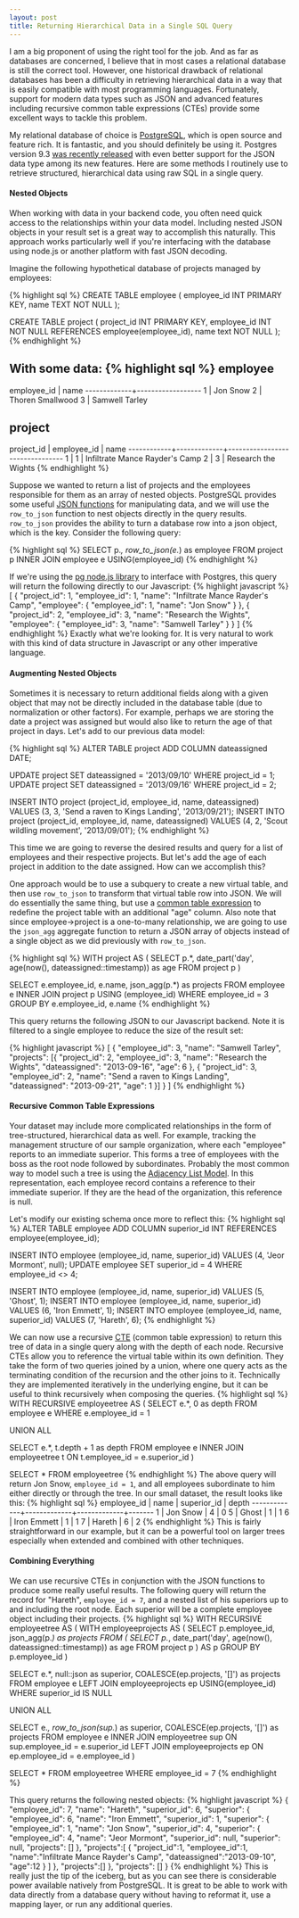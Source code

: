 ```yaml
---
layout: post
title: Returning Hierarchical Data in a Single SQL Query
---
```

I am a big proponent of using the right tool for the job. And as far as databases are concerned, I believe that in most cases a relational database is still the correct tool. However, one historical drawback of relational databases has been a difficulty in retrieving hierarchical data in a way that is easily compatible with most programming languages. Fortunately, support for modern data types such as JSON and advanced features including recursive common table expressions (CTEs) provide some excellent ways to tackle this problem.

My relational database of choice is [PostgreSQL](http://postgresql.org), which is open source and feature rich. It is fantastic, and you should definitely be using it. Postgres version 9.3 [was recently released](http://www.postgresql.org/about/news/1481/) with even better support for the JSON data type among its new features. Here are some methods I routinely use to retrieve structured, hierarchical data using raw SQL in a single query.

#### Nested Objects
When working with data in your backend code, you often need quick access to the relationships within your data model. Including nested JSON objects in your result set is a great way to accomplish this naturally. This approach works particularly well if you're interfacing with the database using node.js or another platform with fast JSON decoding.

Imagine the following hypothetical database of projects managed by employees:

{% highlight sql %}
CREATE TABLE employee (
  employee_id INT PRIMARY KEY,
  name TEXT NOT NULL
);

CREATE TABLE project (
  project_id INT PRIMARY KEY,
  employee_id INT NOT NULL REFERENCES employee(employee_id),
  name text NOT NULL
);
{% endhighlight %}

With some data:
{% highlight sql %}
 employee
--------------------------------
 employee_id |       name
-------------+------------------
           1 | Jon Snow
           2 | Thoren Smallwood
           3 | Samwell Tarley

 project
-----------------------------------------------------------
 project_id | employee_id |              name
------------+-------------+--------------------------------
          1 |           1 | Infiltrate Mance Rayder's Camp
          2 |           3 | Research the Wights
{% endhighlight %}

Suppose we wanted to return a list of projects and the employees responsible for them as an array of nested objects. PostgreSQL provides some useful [JSON functions](http://www.postgresql.org/docs/9.3/static/functions-json.html) for manipulating data, and we will use the `row_to_json` function to nest objects directly in the query results. `row_to_json` provides the ability to turn a database row into a json object, which is the key. Consider the following query:

{% highlight sql %}
SELECT
  p.*,
  row_to_json(e.*) as employee
FROM project p
INNER JOIN employee e USING(employee_id)
{% endhighlight %}

If we're using the [pg node.js library](https://github.com/brianc/node-postgres) to interface with Postgres, this query will return the following directly to our Javascript:
{% highlight javascript %}
[
  {
    "project_id": 1,
    "employee_id": 1,
    "name": "Infiltrate Mance Rayder's Camp",
    "employee": {
      "employee_id": 1,
      "name": "Jon Snow"
    }
  },
  {
    "project_id": 2,
    "employee_id": 3,
    "name": "Research the Wights",
    "employee": {
      "employee_id": 3,
      "name": "Samwell Tarley"
    }
  }
]
{% endhighlight %}
Exactly what we're looking for. It is very natural to work with this kind of data structure in Javascript or any other imperative language.

#### Augmenting Nested Objects
Sometimes it is necessary to return additional fields along with a given object that may not be directly included in the database table (due to normalization or other factors). For example, perhaps we are storing the date a project was assigned but would also like to return the age of that project in days. Let's add to our previous data model:

{% highlight sql %}
ALTER TABLE project ADD COLUMN dateassigned DATE;

UPDATE project SET dateassigned = '2013/09/10' WHERE project_id = 1;
UPDATE project SET dateassigned = '2013/09/16' WHERE project_id = 2;

INSERT INTO project (project_id, employee_id, name, dateassigned)
VALUES (3, 3, 'Send a raven to Kings Landing', '2013/09/21');
INSERT INTO project (project_id, employee_id, name, dateassigned)
VALUES (4, 2, 'Scout wildling movement', '2013/09/01');
{% endhighlight %}

This time we are going to reverse the desired results and query for a list of employees and their respective projects. But let's add the age of each project in addition to the date assigned. How can we accomplish this?

One approach would be to use a subquery to create a new virtual table, and then use `row_to_json` to transform that virtual table row into JSON. We will do essentially the same thing, but use a [common table expression](http://www.postgresql.org/docs/9.3/static/queries-with.html) to redefine the project table with an additional "age" column. Also note that since employee->project is a one-to-many relationship, we are going to use the `json_agg` aggregate function to return a JSON array of objects instead of a single object as we did previously with `row_to_json`.

{% highlight sql %}
WITH project AS (
  SELECT
    p.*,
    date_part('day', age(now(), dateassigned::timestamp)) as age
  FROM project p
)

SELECT
  e.employee_id,
  e.name,
  json_agg(p.*) as projects
FROM employee e
INNER JOIN project p USING (employee_id)
WHERE employee_id = 3
GROUP BY e.employee_id, e.name
{% endhighlight %}

This query returns the following JSON to our Javascript backend. Note it is filtered to a single employee to reduce the size of the result set:

{% highlight javascript %}
[
  {
    "employee_id": 3,
    "name": "Samwell Tarley",
    "projects": [{
      "project_id": 2,
      "employee_id": 3,
      "name": "Research the Wights",
      "dateassigned": "2013-09-16",
      "age": 6
    },
    {
      "project_id": 3,
      "employee_id": 2,
      "name": "Send a raven to Kings Landing",
      "dateassigned": "2013-09-21",
      "age": 1
    }]
  }
]
{% endhighlight %}

#### Recursive Common Table Expressions
Your dataset may include more complicated relationships in the form of tree-structured, hierarchical data as well. For example, tracking the management structure of our sample organization, where each "employee" reports to an immediate superior. This forms a tree of employees with the boss as the root node followed by subordinates. Probably the most common way to model such a tree is using the [Adjacency List Model](http://en.wikipedia.org/wiki/Adjacency_list). In this representation, each employee record contains a reference to their immediate superior. If they are the head of the organization, this reference is null.

Let's modify our existing schema once more to reflect this:
{% highlight sql %}
ALTER TABLE employee ADD COLUMN superior_id INT REFERENCES employee(employee_id);

INSERT INTO employee (employee_id, name, superior_id)
VALUES (4, 'Jeor Mormont', null);
UPDATE employee SET superior_id = 4 WHERE employee_id <> 4;

INSERT INTO employee (employee_id, name, superior_id)
VALUES (5, 'Ghost', 1);
INSERT INTO employee (employee_id, name, superior_id)
VALUES (6, 'Iron Emmett', 1);
INSERT INTO employee (employee_id, name, superior_id)
VALUES (7, 'Hareth', 6);
{% endhighlight %}

We can now use a recursive [CTE](http://www.postgresql.org/docs/8.4/static/queries-with.html) (common table expression) to return this tree of data in a single query along with the depth of each node. Recursive CTEs allow you to reference the virtual table within its own definition. They take the form of two queries joined by a union, where one query acts as the terminating condition of the recursion and the other joins to it. Technically they are implemented iteratively in the underlying engine, but it can be useful to think recursively when composing the queries.
{% highlight sql %}
WITH RECURSIVE employeetree AS (
  SELECT e.*, 0 as depth
  FROM employee e
  WHERE e.employee_id = 1

  UNION ALL

  SELECT e.*, t.depth + 1 as depth
  FROM employee e
  INNER JOIN employeetree t
    ON t.employee_id = e.superior_id
)

SELECT * FROM employeetree
{% endhighlight %}
The above query will return Jon Snow, `employee_id = 1`, and all employees subordinate to him either directly or through the tree. In our small dataset, the result looks like this:
{% highlight sql %}
 employee_id |    name     | superior_id | depth
-------------+-------------+-------------+-------
           1 | Jon Snow    |           4 |     0
           5 | Ghost       |           1 |     1
           6 | Iron Emmett |           1 |     1
           7 | Hareth      |           6 |     2
{% endhighlight %}
This is fairly straightforward in our example, but it can be a powerful tool on larger trees especially when extended and combined with other techniques.

#### Combining Everything
We can use recursive CTEs in conjunction with the JSON functions to produce some really useful results. The following query will return the record for "Hareth", `employee_id = 7`, and a nested list of his superiors up to and including the root node. Each superior will be a complete employee object including their projects.
{% highlight sql %}
WITH RECURSIVE employeetree AS (
  WITH employeeprojects AS (
    SELECT
      p.employee_id,
      json_agg(p.*) as projects
    FROM (
      SELECT
        p.*,
        date_part('day', age(now(), dateassigned::timestamp)) as age
      FROM project p
    ) AS p
    GROUP BY p.employee_id
  )

  SELECT
    e.*,
    null::json as superior,
    COALESCE(ep.projects, '[]') as projects
  FROM employee e
  LEFT JOIN employeeprojects ep
    USING(employee_id)
  WHERE superior_id IS NULL

  UNION ALL

  SELECT
    e.*,
    row_to_json(sup.*) as superior,
    COALESCE(ep.projects, '[]') as projects
  FROM employee e
  INNER JOIN employeetree sup
    ON sup.employee_id = e.superior_id
  LEFT JOIN employeeprojects ep
    ON ep.employee_id = e.employee_id
)

SELECT *
FROM employeetree
WHERE employee_id = 7
{% endhighlight %}

This query returns the following nested objects:
{% highlight javascript %}
{
  "employee_id": 7,
  "name": "Hareth",
  "superior_id": 6,
  "superior": {
     "employee_id": 6,
     "name": "Iron Emmett",
     "superior_id": 1,
     "superior": {
        "employee_id": 1,
        "name": "Jon Snow",
        "superior_id": 4,
        "superior": {
           "employee_id": 4,
           "name": "Jeor Mormont",
           "superior_id": null,
           "superior": null,
           "projects": []
        },
        "projects":[
           {
              "project_id":1,
              "employee_id":1,
              "name":"Infiltrate Mance Rayder's Camp",
              "dateassigned":"2013-09-10",
              "age":12
           }
        ]
     },
     "projects":[]
  },
  "projects": []
}
{% endhighlight %}
This is really just the tip of the iceberg, but as you can see there is considerable power available natively from PostgreSQL. It is great to be able to work with data directly from a database query without having to reformat it, use a mapping layer, or run any additional queries.
